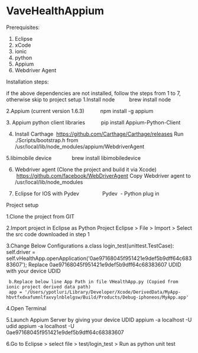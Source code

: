 # VaveHealthAppium

Prerequisites:

1. Eclipse
2. xCode
3. ionic
4. python
5. Appium
6. Webdriver Agent

Installation steps:

if the above dependencies are not installed, follow the steps from 1 to 7, otherwise skip to project setup
1.Install node
         brew install node
	 
	 
2.Appium (current version 1.6.3)
          npm install -g appium
	  
3. Appium python client libraries
          pip install Appium-Python-Client
	  
4. Install Carthage 
	https://github.com/Carthage/Carthage/releases
	Run ./Scripts/bootstrap.h from /usr/local/lib/node_modules/appium/WebdriverAgent
	
5.libimobile device
             brew install libimobiledevice
	     
6. Webdriver agent (Clone the project and build it via Xcode)
	 https://github.com/facebook/WebDriverAgent
	Copy Webdriver agent to /usr/local/lib/node_modules
	
7. Eclipse for IOS with Pydev  
             Pydev  - Python plug in 


Project setup


1.Clone the project from GIT

2.Import project in Eclipse as Python Project
   Eclipse > File > Import >
   Select the src code downloaded in step 1
   
3.Change Below Configurations
     a.class login_test(unittest.TestCase):
        self.driver = self.vHealthApp.openApplication('0ae97168045f951421e9def5b9dff64c68383607');
         Replace 0ae97168045f951421e9def5b9dff64c68383607 UDID with your device UDID
         
     b.Replace below line App Path in file VHealthApp.py (Copied from ionic project derived data path)
     app = '/Users/ypotluri/Library/Developer/Xcode/DerivedData/MyApp-hbvtfxdxafumnlfaxvylnblelgsw/Build/Products/Debug-iphoneos/MyApp.app'

4.Open Terminal 

5.Launch Appium Server by giving your device UDID 
	appium -a localhost -U udid
	appium -a localhost -U  0ae97168045f951421e9def5b9dff64c68383607

6.Go to Eclipse > select file > test/login_test >  Run as python unit test
    
